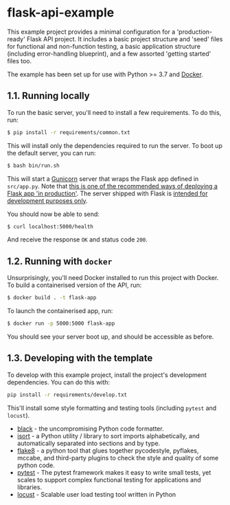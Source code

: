 # flask-api-example

This example project provides a minimal configuration for a 'production-ready' Flask API project. It includes a basic project structure and 'seed' files for functional and non-function testing, a basic application structure (including error-handling blueprint), and a few assorted 'getting started' files too.

The example has been set up for use with Python >= 3.7 and [Docker](https://www.docker.com/). 

## 1.1. Running locally

To run the basic server, you'll need to install a few requirements. To do this, run:

```bash
$ pip install -r requirements/common.txt
```

This will install only the dependencies required to run the server. To boot up the 
default server, you can run:

```bash
$ bash bin/run.sh
```

This will start a [Gunicorn](https://gunicorn.org/) server that wraps the Flask app defined in `src/app.py`. Note that [this is one of the recommended ways of deploying a Flask app 'in production'](https://flask.palletsprojects.com/en/2.0.x/deploying/wsgi-standalone/). The server shipped with Flask is [intended for development purposes only](https://flask.palletsprojects.com/en/2.0.x/deploying/).  

You should now be able to send:

```bash
$ curl localhost:5000/health
```

And receive the response `OK` and status code `200`. 

## 1.2. Running with `docker`

Unsurprisingly, you'll need Docker installed to run this project with Docker. To build a containerised version of the API, run:

```bash
$ docker build . -t flask-app
```

To launch the containerised app, run:

```bash
$ docker run -p 5000:5000 flask-app
```

You should see your server boot up, and should be accessible as before.

## 1.3. Developing with the template

To develop with this example project, install the project's development dependencies. You can do this with:

```bash
pip install -r requirements/develop.txt
```

This'll install some style formatting and testing tools (including `pytest` and `locust`).

* [black](https://github.com/psf/black) - the uncompromising Python code formatter.
* [isort](https://github.com/PyCQA/isort) - a Python utility / library to sort imports alphabetically, and automatically separated into sections and by type. 
* [flake8](https://github.com/PyCQA/flake8) - a python tool that glues together pycodestyle, pyflakes, mccabe, and third-party plugins to check the style and quality of some python code.
* [pytest](https://github.com/pytest-dev/pytest) - The pytest framework makes it easy to write small tests, yet scales to support complex functional testing for applications and libraries.
* [locust](https://github.com/locustio/locust) - Scalable user load testing tool written in Python